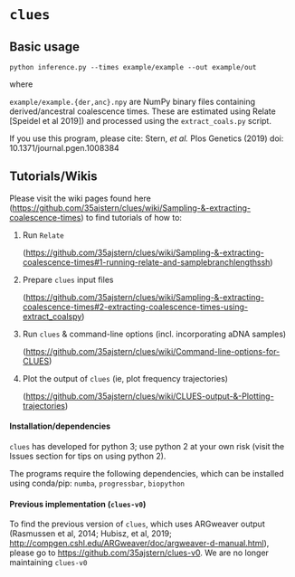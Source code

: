 # `clues`

## Basic usage

`
python inference.py --times example/example --out example/out
`

where 

`example/example.{der,anc}.npy` are NumPy binary files containing derived/ancestral coalescence times. These are estimated using Relate [Speidel et al 2019]) and processed using the `extract_coals.py` script. 

If you use this program, please cite:
  Stern, *et al.* Plos Genetics (2019) doi: 10.1371/journal.pgen.1008384

## Tutorials/Wikis

Please visit the wiki pages found here (https://github.com/35ajstern/clues/wiki/Sampling-&-extracting-coalescence-times) to find tutorials of how to:

  1. Run `Relate`
      
      (https://github.com/35ajstern/clues/wiki/Sampling-&-extracting-coalescence-times#1-running-relate-and-samplebranchlengthssh)
      
  2. Prepare `clues` input files
  
      (https://github.com/35ajstern/clues/wiki/Sampling-&-extracting-coalescence-times#2-extracting-coalescence-times-using-extract_coalspy)
      
  3. Run `clues` & command-line options (incl. incorporating aDNA samples)
  
      (https://github.com/35ajstern/clues/wiki/Command-line-options-for-CLUES)
      
  3. Plot the output of `clues` (ie, plot frequency trajectories)
  
      (https://github.com/35ajstern/clues/wiki/CLUES-output-&-Plotting-trajectories)
      
#### Installation/dependencies

`clues` has developed for python 3; use python 2 at your own risk (visit the Issues section for tips on using python 2).

The programs require the following dependencies, which can be installed using conda/pip: `numba`, `progressbar`, `biopython`

#### Previous implementation (`clues-v0`)

To find the previous version of `clues`, which uses ARGweaver output (Rasmussen et al, 2014; Hubisz, et al, 2019; http://compgen.cshl.edu/ARGweaver/doc/argweaver-d-manual.html), please go to https://github.com/35ajstern/clues-v0. We are no longer maintaining `clues-v0`
